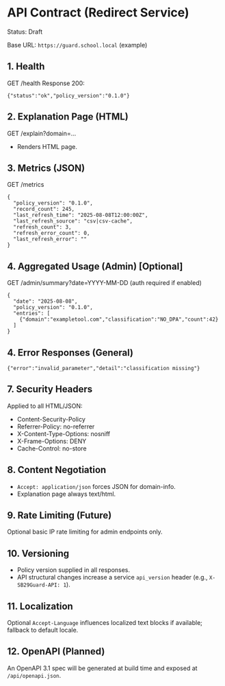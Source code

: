 # API Contract (Redirect Service)

Status: Draft

Base URL: `https://guard.school.local` (example)

## 1. Health
GET /health
Response 200:
```
{"status":"ok","policy_version":"0.1.0"}
```

## 2. Explanation Page (HTML)
GET /explain?domain=...
- Renders HTML page.

## 3. Metrics (JSON)
GET /metrics
```
{
  "policy_version": "0.1.0",
  "record_count": 245,
  "last_refresh_time": "2025-08-08T12:00:00Z",
  "last_refresh_source": "csv|csv-cache",
  "refresh_count": 3,
  "refresh_error_count": 0,
  "last_refresh_error": ""
}
```

## 4. Aggregated Usage (Admin) [Optional]
GET /admin/summary?date=YYYY-MM-DD (auth required if enabled)
```
{
  "date": "2025-08-08",
  "policy_version": "0.1.0",
  "entries": [
    {"domain":"exampletool.com","classification":"NO_DPA","count":42}
  ]
}
```

## 4. Error Responses (General)
```
{"error":"invalid_parameter","detail":"classification missing"}
```

## 7. Security Headers
Applied to all HTML/JSON:
- Content-Security-Policy
- Referrer-Policy: no-referrer
- X-Content-Type-Options: nosniff
- X-Frame-Options: DENY
- Cache-Control: no-store

## 8. Content Negotiation
- `Accept: application/json` forces JSON for domain-info.
- Explanation page always text/html.

## 9. Rate Limiting (Future)
Optional basic IP rate limiting for admin endpoints only.

## 10. Versioning
- Policy version supplied in all responses.
- API structural changes increase a service `api_version` header (e.g., `X-SB29Guard-API: 1`).

## 11. Localization
Optional `Accept-Language` influences localized text blocks if available; fallback to default locale.

## 12. OpenAPI (Planned)
An OpenAPI 3.1 spec will be generated at build time and exposed at `/api/openapi.json`.
